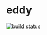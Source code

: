 eddy
====

[![build status](https://secure.travis-ci.org/WebReflection/eddy.png)](http://travis-ci.org/WebReflection/eddy)

